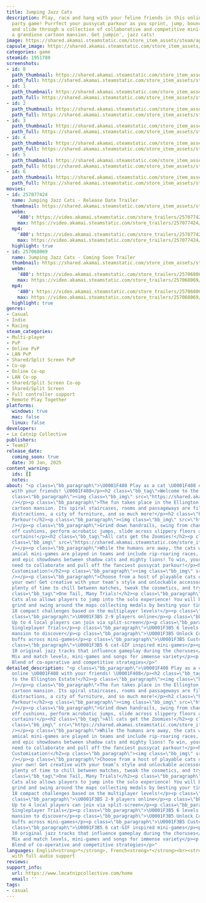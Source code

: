 ```yaml
---
title: Jumping Jazz Cats
description: Play, race and hang with your feline friends in this online platformer
  party game! Purrfect your pussycat parkour as you sprint, jump, bounce, swing, skid
  and slide through a collection of collaborative and competitive mini-games set in
  a grandiose cartoon mansion. Get jumpin', jazz cats!
image: https://shared.akamai.steamstatic.com/store_item_assets/steam/apps/1951780/header.jpg?t=1732806451
capsule_image: https://shared.akamai.steamstatic.com/store_item_assets/steam/apps/1951780/b88b3c6c2b17c62ad83b57bf72d596429eadd371/capsule_231x87.jpg?t=1732806451
categories: game
steamid: 1951780
screenshots:
- id: 0
  path_thumbnail: https://shared.akamai.steamstatic.com/store_item_assets/steam/apps/1951780/ss_475a86f9d4fb5d86efa3def251e73b036354a940.600x338.jpg?t=1732806451
  path_full: https://shared.akamai.steamstatic.com/store_item_assets/steam/apps/1951780/ss_475a86f9d4fb5d86efa3def251e73b036354a940.1920x1080.jpg?t=1732806451
- id: 1
  path_thumbnail: https://shared.akamai.steamstatic.com/store_item_assets/steam/apps/1951780/ss_a10350d3a86c70683a4dbda38052380ac063aeab.600x338.jpg?t=1732806451
  path_full: https://shared.akamai.steamstatic.com/store_item_assets/steam/apps/1951780/ss_a10350d3a86c70683a4dbda38052380ac063aeab.1920x1080.jpg?t=1732806451
- id: 2
  path_thumbnail: https://shared.akamai.steamstatic.com/store_item_assets/steam/apps/1951780/ss_5b6914bbf11cf40797b60d0d5b06b49c7da585aa.600x338.jpg?t=1732806451
  path_full: https://shared.akamai.steamstatic.com/store_item_assets/steam/apps/1951780/ss_5b6914bbf11cf40797b60d0d5b06b49c7da585aa.1920x1080.jpg?t=1732806451
- id: 3
  path_thumbnail: https://shared.akamai.steamstatic.com/store_item_assets/steam/apps/1951780/ss_716ce8c28323fa4cfe348a8c1c427ad4b239ea4d.600x338.jpg?t=1732806451
  path_full: https://shared.akamai.steamstatic.com/store_item_assets/steam/apps/1951780/ss_716ce8c28323fa4cfe348a8c1c427ad4b239ea4d.1920x1080.jpg?t=1732806451
- id: 4
  path_thumbnail: https://shared.akamai.steamstatic.com/store_item_assets/steam/apps/1951780/ss_503b11d0cd81e1481ec50e4e19e9e14239cc24bc.600x338.jpg?t=1732806451
  path_full: https://shared.akamai.steamstatic.com/store_item_assets/steam/apps/1951780/ss_503b11d0cd81e1481ec50e4e19e9e14239cc24bc.1920x1080.jpg?t=1732806451
- id: 5
  path_thumbnail: https://shared.akamai.steamstatic.com/store_item_assets/steam/apps/1951780/ss_5c94151518d0a64f3f00165e89b1a5a4a5ee50af.600x338.jpg?t=1732806451
  path_full: https://shared.akamai.steamstatic.com/store_item_assets/steam/apps/1951780/ss_5c94151518d0a64f3f00165e89b1a5a4a5ee50af.1920x1080.jpg?t=1732806451
- id: 6
  path_thumbnail: https://shared.akamai.steamstatic.com/store_item_assets/steam/apps/1951780/ss_34691a9c8be0fb5ae3e75abc0b9948aba5d4b288.600x338.jpg?t=1732806451
  path_full: https://shared.akamai.steamstatic.com/store_item_assets/steam/apps/1951780/ss_34691a9c8be0fb5ae3e75abc0b9948aba5d4b288.1920x1080.jpg?t=1732806451
movies:
- id: 257077424
  name: Jumping Jazz Cats - Release Date Trailer
  thumbnail: https://shared.akamai.steamstatic.com/store_item_assets/steam/apps/257077424/c97e72142c98006bc606f9a19a29cabaf65f6cf8/movie_600x337.jpg?t=1732806444
  webm:
    '480': https://video.akamai.steamstatic.com/store_trailers/257077424/movie480_vp9.webm?t=1732806444
    max: https://video.akamai.steamstatic.com/store_trailers/257077424/movie_max_vp9.webm?t=1732806444
  mp4:
    '480': https://video.akamai.steamstatic.com/store_trailers/257077424/movie480.mp4?t=1732806444
    max: https://video.akamai.steamstatic.com/store_trailers/257077424/movie_max.mp4?t=1732806444
  highlight: true
- id: 257068069
  name: Jumping Jazz Cats - Coming Soon Trailer
  thumbnail: https://shared.akamai.steamstatic.com/store_item_assets/steam/apps/257068069/94c3f678e2cf462a64afa7579df5609d4be8f2ac/movie_600x337.jpg?t=1730127626
  webm:
    '480': https://video.akamai.steamstatic.com/store_trailers/257068069/movie480_vp9.webm?t=1730127626
    max: https://video.akamai.steamstatic.com/store_trailers/257068069/movie_max_vp9.webm?t=1730127626
  mp4:
    '480': https://video.akamai.steamstatic.com/store_trailers/257068069/movie480.mp4?t=1730127626
    max: https://video.akamai.steamstatic.com/store_trailers/257068069/movie_max.mp4?t=1730127626
  highlight: true
genres:
- Casual
- Indie
- Racing
steam_categories:
- Multi-player
- PvP
- Online PvP
- LAN PvP
- Shared/Split Screen PvP
- Co-op
- Online Co-op
- LAN Co-op
- Shared/Split Screen Co-op
- Shared/Split Screen
- Full controller support
- Remote Play Together
platforms:
  windows: true
  mac: false
  linux: false
developers:
- Le Catnip Collective
publishers:
- Team17
release_date:
  coming_soon: true
  date: 30 Jan, 2025
content_warning:
  ids: []
  notes:
about: "<p class=\"bb_paragraph\">\U0001F408 Play as a cat \U0001F408 online \U0001F408
  with your friends! \U0001F408</p><h2 class=\"bb_tag\">Welcome to the Ellington Estate!</h2><p
  class=\"bb_paragraph\"><img class=\"bb_img\" src=\"https://shared.akamai.steamstatic.com/store_item_assets/steam/apps/1951780/extras/JJC_GIF_Welcome-to-Ellington-Estate.gif?t=1732806451\"
  /></p><p class=\"bb_paragraph\">The fun takes place in the Ellington Estate, a jazzy
  cartoon mansion. Its spiral staircases, rooms and passageways are filled with devious
  distractions, a city of furniture, and so much more!</p><h2 class=\"bb_tag\">Pawsome
  Parkour!</h2><p class=\"bb_paragraph\"><img class=\"bb_img\" src=\"https://shared.akamai.steamstatic.com/store_item_assets/steam/apps/1951780/extras/JJC_GIF_Pawsome-Parkour.gif?t=1732806451\"
  /></p><p class=\"bb_paragraph\">Grind down handrails, swing from chandeliers , bounce
  off cushions, perform acrobatic jumps, slide across slippery floors and climb the
  curtains!</p><h2 class=\"bb_tag\">All cats get the Zoomies!</h2><p class=\"bb_paragraph\"><img
  class=\"bb_img\" src=\"https://shared.akamai.steamstatic.com/store_item_assets/steam/apps/1951780/extras/JJC_GIF_All-cats-get-the-zoomies.gif?t=1732806451\"
  /></p><p class=\"bb_paragraph\">While the humans are away, the cats will play! These
  amical mini-games are played in teams and include rip-roaring races, fat cat collectathons
  and epic showdowns between shadow cats and mighty lions! To win, your cat pack will
  need to collaborate and pull off the fanciest pussycat parkour!</p><h2 class=\"bb_tag\">Creative
  Customisation!</h2><p class=\"bb_paragraph\"><img class=\"bb_img\" src=\"https://shared.akamai.steamstatic.com/store_item_assets/steam/apps/1951780/extras/JJC_GIF_Customisation.gif?t=1732806451\"
  /></p><p class=\"bb_paragraph\">Choose from a host of playable cats or customize
  your own! Get creative with your team’s style and unlockable accessories! There’s
  plenty of time to chill between matches, tweak the cosmetics, and try out new moves!</p><h2
  class=\"bb_tag\">One Tail, Many Trials!</h2><p class=\"bb_paragraph\">Jumping Jazz
  Cats also allows players to jump into the solo experience! You will bounce, dive,
  grind and swing around the maps collecting medals by besting your time and cross
  18 compact challenges based on the multiplayer levels!</p><p class=\"bb_paragraph\">Features:</p><p
  class=\"bb_paragraph\">\U0001F3B5 2-9 players online</p><p class=\"bb_paragraph\">\U0001F3B5
  Up to 4 local players can join via split-screen</p><p class=\"bb_paragraph\">\U0001F3B5
  Singleplayer Trials</p><p class=\"bb_paragraph\">\U0001F3B5 6 levels across the
  mansion to discover</p><p class=\"bb_paragraph\">\U0001F3B5 Unlock Collar Tags for
  buffs across mini-games</p><p class=\"bb_paragraph\">\U0001F3B5 Customize your cat</p><p
  class=\"bb_paragraph\">\U0001F3B5 6 cat-GIF inspired mini-games</p><p class=\"bb_paragraph\">\U0001F3B5
  10 original jazz tracks that influence gameplay during the choruses</p><p class=\"bb_paragraph\">\U0001F3B5
  Mix and match levels, mini-games and songs for immense variety</p><p class=\"bb_paragraph\">\U0001F3B5
  Blend of co-operative and competitive strategies</p>"
detailed_description: "<p class=\"bb_paragraph\">\U0001F408 Play as a cat \U0001F408
  online \U0001F408 with your friends! \U0001F408</p><h2 class=\"bb_tag\">Welcome
  to the Ellington Estate!</h2><p class=\"bb_paragraph\"><img class=\"bb_img\" src=\"https://shared.akamai.steamstatic.com/store_item_assets/steam/apps/1951780/extras/JJC_GIF_Welcome-to-Ellington-Estate.gif?t=1732806451\"
  /></p><p class=\"bb_paragraph\">The fun takes place in the Ellington Estate, a jazzy
  cartoon mansion. Its spiral staircases, rooms and passageways are filled with devious
  distractions, a city of furniture, and so much more!</p><h2 class=\"bb_tag\">Pawsome
  Parkour!</h2><p class=\"bb_paragraph\"><img class=\"bb_img\" src=\"https://shared.akamai.steamstatic.com/store_item_assets/steam/apps/1951780/extras/JJC_GIF_Pawsome-Parkour.gif?t=1732806451\"
  /></p><p class=\"bb_paragraph\">Grind down handrails, swing from chandeliers , bounce
  off cushions, perform acrobatic jumps, slide across slippery floors and climb the
  curtains!</p><h2 class=\"bb_tag\">All cats get the Zoomies!</h2><p class=\"bb_paragraph\"><img
  class=\"bb_img\" src=\"https://shared.akamai.steamstatic.com/store_item_assets/steam/apps/1951780/extras/JJC_GIF_All-cats-get-the-zoomies.gif?t=1732806451\"
  /></p><p class=\"bb_paragraph\">While the humans are away, the cats will play! These
  amical mini-games are played in teams and include rip-roaring races, fat cat collectathons
  and epic showdowns between shadow cats and mighty lions! To win, your cat pack will
  need to collaborate and pull off the fanciest pussycat parkour!</p><h2 class=\"bb_tag\">Creative
  Customisation!</h2><p class=\"bb_paragraph\"><img class=\"bb_img\" src=\"https://shared.akamai.steamstatic.com/store_item_assets/steam/apps/1951780/extras/JJC_GIF_Customisation.gif?t=1732806451\"
  /></p><p class=\"bb_paragraph\">Choose from a host of playable cats or customize
  your own! Get creative with your team’s style and unlockable accessories! There’s
  plenty of time to chill between matches, tweak the cosmetics, and try out new moves!</p><h2
  class=\"bb_tag\">One Tail, Many Trials!</h2><p class=\"bb_paragraph\">Jumping Jazz
  Cats also allows players to jump into the solo experience! You will bounce, dive,
  grind and swing around the maps collecting medals by besting your time and cross
  18 compact challenges based on the multiplayer levels!</p><p class=\"bb_paragraph\">Features:</p><p
  class=\"bb_paragraph\">\U0001F3B5 2-9 players online</p><p class=\"bb_paragraph\">\U0001F3B5
  Up to 4 local players can join via split-screen</p><p class=\"bb_paragraph\">\U0001F3B5
  Singleplayer Trials</p><p class=\"bb_paragraph\">\U0001F3B5 6 levels across the
  mansion to discover</p><p class=\"bb_paragraph\">\U0001F3B5 Unlock Collar Tags for
  buffs across mini-games</p><p class=\"bb_paragraph\">\U0001F3B5 Customize your cat</p><p
  class=\"bb_paragraph\">\U0001F3B5 6 cat-GIF inspired mini-games</p><p class=\"bb_paragraph\">\U0001F3B5
  10 original jazz tracks that influence gameplay during the choruses</p><p class=\"bb_paragraph\">\U0001F3B5
  Mix and match levels, mini-games and songs for immense variety</p><p class=\"bb_paragraph\">\U0001F3B5
  Blend of co-operative and competitive strategies</p>"
languages: English<strong>*</strong>, French<strong>*</strong><br><strong>*</strong>languages
  with full audio support
reviews:
support_info:
  url: https://www.lecatnipcollective.com/home
  email: ''
tags:
- casual
---
```

